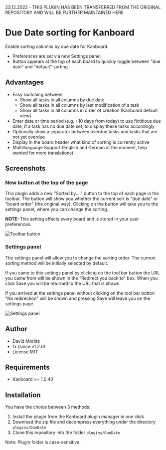 23.12.2022 - THIS PLUGIN HAS BEEN TRANSFERRED FROM THE ORIGINAL REPOSITORY AND WILL BE FURTHER MAINTAINED HERE


Due Date sorting for Kanboard
=============================

Enable sorting columns by due date for Kanboard.

- Preferences are set via new Settings panel
- Button appears at the top of each board to quickly toggle between "due date" and "default" sorting

Advantages
----------
- Easy switching between
  - Show all tasks in all columns by due date
  - Show all tasks in all columns by last modification of a task
  - Show all tasks in all columns in order of creation (Kanboard default view)
- Enter date or time period (e.g. +10 days from today) to use fictitious due date, if a task has no due date set, to display these tasks accordingly
- Optionally show a separator between overdue tasks and tasks that are not yet overdue
- Display in the board header what kind of sorting is currently active
- Multillanguage Support (English and German at the moment, help wanted for more translations)

Screenshots
-----------

### New button at the top of the page

This plugin adds a new "Sorted by...." button to the top of each page in the toolbar.  The button will
show you whether the current sort is "due date" or "board order" (the original way).  Clicking on
the button will take you to the settings panel, where you can change the sorting.

**NOTE:**  This setting affects every board and is stored in your user preferences.

![Toolbar button](https://user-images.githubusercontent.com/11982098/32742491-9b1c975a-c877-11e7-886f-107e73b1d06e.png)

### Settings panel

The settings panel will allow you to change the sorting order.  The current sorting method will be initially
selected by default.  

If you came to this settings panel by clicking on the tool bar button the URL you came from will be shown in the
"Redirect you back to" box.  When you click Save you will be returned to the URL that is shown.

If you arrived at the settings panel without clicking on the tool bar button "No redirection" will be shown and
pressing Save will leave you on the settings page.

![Settings panel](https://user-images.githubusercontent.com/11982098/32742555-c8896fec-c877-11e7-8e2f-9a28eadb3cb0.png)

Author
------

- David Morlitz
- fx (since v1.2.0)
- License MIT

Requirements
------------

- Kanboard >= 1.0.40

Installation
------------

You have the choice between 3 methods:

1. Install the plugin from the Kanboard plugin manager in one click
2. Download the zip file and decompress everything under the directory `plugins/DueDate`
3. Clone this repository into the folder `plugins/DueDate`

Note: Plugin folder is case-sensitive.
